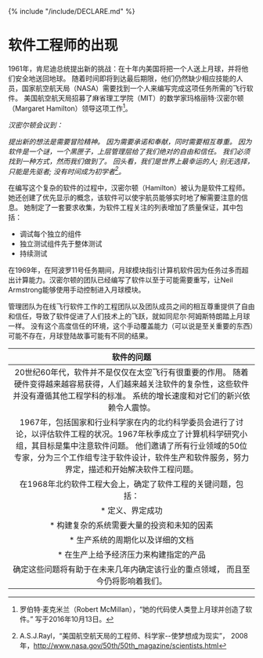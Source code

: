 {% include "/include/DECLARE.md" %}

# 软件工程师的出现

1961年，肯尼迪总统提出新的挑战：在十年内美国将把一个人送上月球，并将他们安全地送回地球。 随着时间即将到达最后期限，他们仍然缺少相应技能的人员，国家航空航天局（NASA）需要找到一个人来编写完成这项任务所需的飞行软件。 美国航空航天局招募了麻省理工学院（MIT）的数学家玛格丽特·汉密尔顿（Margaret Hamilton）领导这项工作[^1]。

*汉密尔顿会议到：*

*提出新的想法是需要冒险精神。 因为需要承诺和奉献，同时需要相互尊重。 因为软件是一个谜，一个黑匣子，上层管理层给了我们绝对的自由和信任。 我们必须找到一种方式，然而我们做到了。 回头看，我们是世界上最幸运的人; 别无选择，只能是先驱者; 没有时间成为初学者[^2]。*

在编写这个复杂的软件的过程中，汉密尔顿（Hamilton）被认为是软件工程师。 她还创建了优先显示的概念，该软件可以使宇航员能够实时地了解需要注意的信息。 她制定了一套要求收集，为软件工程关注的列表增加了质量保证，其中包括：

* 调试每个独立的组件
* 独立测试组件先于整体测试
* 持续测试

在1969年，在阿波罗11号任务期间，月球模块指引计算机软件因为任务过多而超出计算能力。汉密尔顿的团队已经编写了软件以至于可能需要重写，让Neil Armstrong能够使用手动控制进入月球模块。

管理团队为在线飞行软件工作的工程团队以及团队成员之间的相互尊重提供了自由和信任，导致了软件促进了人们技术上的飞跃，就如同尼尔·阿姆斯特朗踏上月球一样。 没有这个高度信任的环境，这个手动覆盖能力（可以说是至关重要的东西）可能不存在，月球登陆故事可能有不同的结果。

| 软件的问题 |
|:---------------:|
| 20世纪60年代，软件并不是仅仅在太空飞行有很重要的作用。 随着硬件变得越来越容易获得，人们越来越关注软件的复杂性，这些软件并没有遵循其他工程学科的标准。 系统的增长速度和对它们的新兴依赖令人震惊。 |
| 1967年，包括国家和行业科学家在内的北约科学委员会进行了讨论，以评估软件工程的状况。1967年秋季成立了计算机科学研究小组，其目标是集中注意软件问题。 他们邀请了所有行业领域的50位专家，分为三个工作组专注于软件设计，软件生产和软件服务，努力界定，描述和开始解决软件工程问题。 |
| 在1968年北约软件工程大会上，确定了软件工程的关键问题，包括： |
| * 定义、界定成功 |
| * 构建复杂的系统需要大量的投资和未知的因素 |
| * 生产系统的周期化以及详细的文档 |
| * 在生产上给予经济压力来构建指定的产品 |
| 确定这些问题将有助于在未来几年内确定该行业的重点领域， 而且至今仍将影响着我们。 |

[^1]: 罗伯特·麦克米兰（Robert McMillan），“她的代码使人类登上月球并创造了软件。” 写于2016年10月13日。

[^2]: A.S.J.Rayl，“美国航空航天局的工程师、科学家--使梦想成为现实”， 2008年，http://www.nasa.gov/50th/50th_magazine/scientists.html


